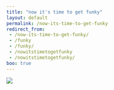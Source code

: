 ```yaml
---
title: "now it's time to get funky"
layout: default
permalink: /now-its-time-to-get-funky
redirect_from:
 - /now-its-time-to-get-funky/
 - /funky
 - /funky/
 - /nowitstimetogetfunky
 - /nowitstimetogetfunky/
boo: true
---
```


<img src="https://arifhamed.com/static/images/nowitstimetogetfunky.jpg" class="w-100" onclick="realfunky()" style="cursor:pointer;">




